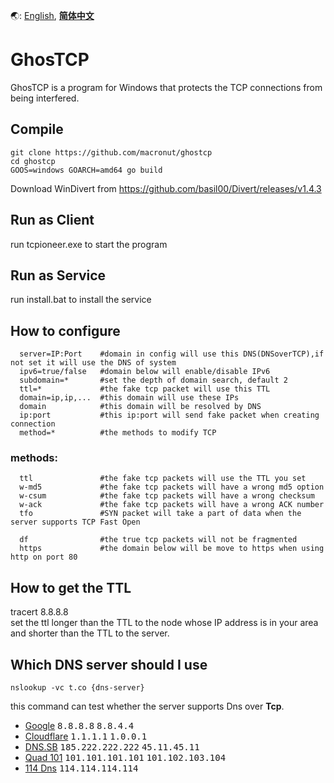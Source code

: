 🌏: [English](https://github.com/jonm58/ghostcp/blob/master/README.md),
[**简体中文**](https://github.com/jonm58/ghostcp/blob/master/README.zh-cn.md)

# GhosTCP
GhosTCP is a program for Windows that protects the TCP connections from being interfered.  

## Compile
```
git clone https://github.com/macronut/ghostcp
cd ghostcp
GOOS=windows GOARCH=amd64 go build
```
Download WinDivert from https://github.com/basil00/Divert/releases/v1.4.3

## Run as Client
run tcpioneer.exe to start the program
## Run as Service
run install.bat to install the service

## How to configure
```
  server=IP:Port    #domain in config will use this DNS(DNSoverTCP),if not set it will use the DNS of system
  ipv6=true/false   #domain below will enable/disable IPv6
  subdomain=*       #set the depth of domain search, default 2
  ttl=*             #the fake tcp packet will use this TTL
  domain=ip,ip,...  #this domain will use these IPs
  domain            #this domain will be resolved by DNS
  ip:port           #this ip:port will send fake packet when creating connection
  method=*          #the methods to modify TCP
  ```
### methods:
```
  ttl               #the fake tcp packets will use the TTL you set
  w-md5             #the fake tcp packets will have a wrong md5 option
  w-csum            #the fake tcp packets will have a wrong checksum
  w-ack             #the fake tcp packets will have a wrong ACK number
  tfo               #SYN packet will take a part of data when the server supports TCP Fast Open
  
  df                #the true tcp packets will not be fragmented
  https             #the domain below will be move to https when using http on port 80
```
## How to get the TTL
tracert 8.8.8.8  
set the ttl longer than the TTL to the node whose IP address is in your area and shorter than the TTL to the server.

## Which DNS server should I use
```
nslookup -vc t.co {dns-server}
```
this command can test whether the server supports Dns over **Tcp**.

- [Google](https://dns.google) <kbd>8.8.8.8</kbd> <kbd>8.8.4.4</kbd>
- [Cloudflare](https://developers.cloudflare.com/1.1.1.1/) <kbd>1.1.1.1</kbd> <kbd>1.0.0.1</kbd>
- [DNS.SB](https://dns.sb) <kbd>185.222.222.222</kbd> <kbd>45.11.45.11</kbd>
- [Quad 101](https://101.101.101.101) <kbd>101.101.101.101</kbd> <kbd>101.102.103.104</kbd>
- [114 Dns](http://114dns.com)  <kbd>114.114.114.114</kbd>
